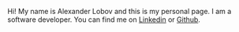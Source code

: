 Hi! My name is Alexander Lobov and this is my personal page. I am a software
developer. You can find me on 
[Linkedin](https://www.linkedin.com/in/alexanderlobov) or
[Github](https://github.com/alexanderlobov).

